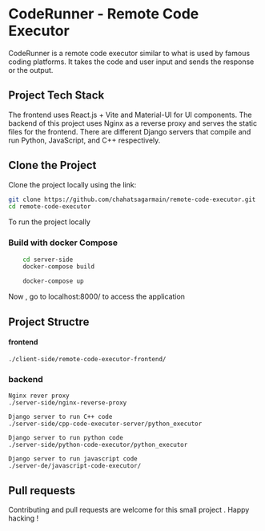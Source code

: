 # CodeRunner - Remote Code Executor

CodeRunner is a remote code executor similar to what is used by famous coding platforms. It takes the code and user input and sends the response or the output.

## Project Tech Stack

The frontend uses React.js + Vite and Material-UI for UI components. The backend of this project uses Nginx as a reverse proxy and serves the static files for the frontend. There are different Django servers that compile and run Python, JavaScript, and C++ respectively.

## Clone the Project

Clone the project locally using the link:

```bash
git clone https://github.com/chahatsagarmain/remote-code-executor.git
cd remote-code-executor
```

To run the project locally 

### Build with docker Compose
```bash
    cd server-side
    docker-compose build
```

```bash 
    docker-compose up
```

Now , go to localhost:8000/ to access the application

## Project Structre

#### frontend 
    ./client-side/remote-code-executor-frontend/

### backend 
    Nginx rever proxy 
    ./server-side/nginx-reverse-proxy

    Django server to run C++ code
    ./server-side/cpp-code-executor-server/python_executor

    Django server to run python code 
    ./server-side/python-code-executor/python_executor

    Django server to run javascript code
    ./server-de/javascript-code-executor/

## Pull requests
Contributing and pull requests are welcome for this small project . 
Happy hacking !
